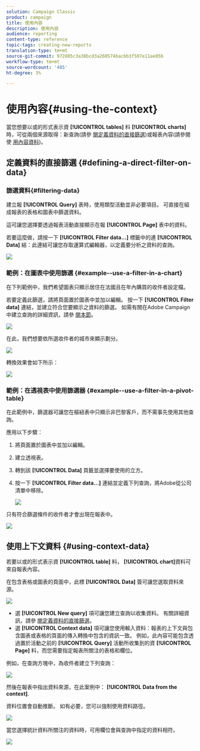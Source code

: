 ```yaml
---
solution: Campaign Classic
product: campaign
title: 使用內容
description: 使用內容
audience: reporting
content-type: reference
topic-tags: creating-new-reports
translation-type: tm+mt
source-git-commit: 972885c3a38bcd3a260574bacbb3f507e11ae05b
workflow-type: tm+mt
source-wordcount: '485'
ht-degree: 3%

---
```



# 使用內容{#using-the-context}

當您想要以或的形式表示資 **[!UICONTROL tables]** 料 **[!UICONTROL charts]**&#x200B;時，可從兩個來源取得：新查詢(請參 [閱定義資料的直接篩選](#defining-a-direct-filter-on-data))或報表內容(請參閱使 [用內容資料](#using-context-data))。

## 定義資料的直接篩選 {#defining-a-direct-filter-on-data}

### 篩選資料{#filtering-data}

建立報 **[!UICONTROL Query]** 表時，使用類型活動並非必要項目。 可直接在組成報表的表格和圖表中篩選資料。

這可讓您選擇要透過報表活動直接顯示在報 **[!UICONTROL Page]** 表中的資料。

若要這麼做，請按一下 **[!UICONTROL Filter data...]** 標籤中的連 **[!UICONTROL Data]** 結：此連結可讓您存取運算式編輯器，以定義要分析之資料的查詢。

![](assets/reporting_filter_data_from_page.png)

### 範例：在圖表中使用篩選 {#example--use-a-filter-in-a-chart}

在下列範例中，我們希望圖表只顯示居住在法國且在年內購買的收件者設定檔。

若要定義此篩選，請將頁面置於圖表中並加以編輯。 按一下 **[!UICONTROL Filter data]** 連結，並建立符合您要顯示之資料的篩選。 如需有關在Adobe Campaign中建立查詢的詳細資訊，請參 [閱本節](../../platform/using/about-queries-in-campaign.md)。

![](assets/s_ncs_advuser_report_wizard_029.png)

在此，我們想要依所選收件者的城市來顯示劃分。

![](assets/reporting_graph_with_2vars.png)

轉換效果會如下所示：

![](assets/reporting_graph_with_2vars_preview.png)

### 範例：在透視表中使用篩選器 {#example--use-a-filter-in-a-pivot-table}

在此範例中，篩選器可讓您在樞紐表中只顯示非巴黎客戶，而不需事先使用其他查詢。

應用以下步驟：

1. 將頁面置於圖表中並加以編輯。
1. 建立透視表。
1. 轉到該 **[!UICONTROL Data]** 頁籤並選擇要使用的立方。
1. 按一下 **[!UICONTROL Filter data...]** 連結並定義下列查詢，將Adobe從公司清單中移除。

   ![](assets/s_ncs_advuser_report_display_03.png)

只有符合篩選條件的收件者才會出現在報表中。

![](assets/s_ncs_advuser_report_display_04.png)

## 使用上下文資料 {#using-context-data}

若要以或的形式表示資 **[!UICONTROL table]** 料， **[!UICONTROL chart]**&#x200B;資料可來自報表內容。

在包含表格或圖表的頁面中，此標 **[!UICONTROL Data]** 簽可讓您選取資料來源。

![](assets/s_ncs_advuser_report_datasource_3.png)

* 選 **[!UICONTROL New query]** 項可讓您建立查詢以收集資料。 有關詳細資訊，請參 [閱定義資料的直接篩選](#defining-a-direct-filter-on-data)。
* 選 **[!UICONTROL Context data]** 項可讓您使用輸入資料：報表的上下文與包含圖表或表格的頁面的傳入轉換中包含的資訊一致。 例如，此內容可能包含透過置於活動之前的 **[!UICONTROL Query]** 活動所收集到的資 **[!UICONTROL Page]** 料，而您需要指定報表所關注的表格和欄位。

例如，在查詢方塊中，為收件者建立下列查詢：

![](assets/s_ncs_advuser_report_datasource_2.png)

然後在報表中指出資料來源，在此案例中： **[!UICONTROL Data from the context]**.

資料位置會自動推斷。 如有必要，您可以強制使用資料路徑。

![](assets/s_ncs_advuser_report_datasource_4.png)

當您選擇統計資料所關注的資料時，可用欄位會與查詢中指定的資料相符。

![](assets/s_ncs_advuser_report_datasource_1.png)

